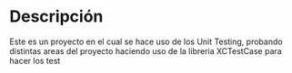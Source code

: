 # Descripción
</div>

Este es un proyecto en el cual se hace uso de los Unit Testing, probando distintas areas del proyecto haciendo uso de la libreria XCTestCase para hacer los test
